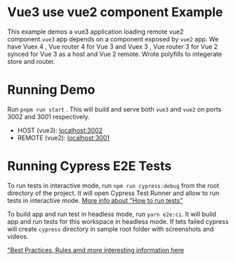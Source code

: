 # Vue3 use vue2 component Example

This example demos a vue3 application loading remote vue2 component.`vue3` app depends on a component exposed by `vue2` app.
We have Vuex 4 , Vue router 4 for Vue 3 and Vuex 3 , Vue router 3 for Vue 2 synced for Vue 3 as a host and Vue 2 remote.
Wrote polyfills to integerate store and router.


# Running Demo

Run `pnpm run start` . This will build and serve both `vue3` and `vue2` on ports 3002 and 3001 respectively.

- HOST (vue3): [localhost:3002](http://localhost:3002/)
- REMOTE (vue2): [localhost:3001](http://localhost:3001/)

# Running Cypress E2E Tests

To run tests in interactive mode, run `npm run cypress:debug` from the root directory of the project. It will open Cypress Test Runner and allow to run tests in interactive mode. [More info about "How to run tests"](../../cypress/README.md#how-to-run-tests)

To build app and run test in headless mode, run `yarn e2e:ci`. It will build app and run tests for this workspace in headless mode. If tets failed cypress will create `cypress` directory in sample root folder with screenshots and videos.

["Best Practices, Rules amd more interesting information here](../../cypress/README.md)
